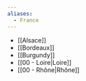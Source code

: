 ```yaml
---
aliases:
  - France
---
```

- [[Alsace]]
- [[Bordeaux]]
- [[Burgundy]]
- [[00 - Loire|Loire]]
- [[00 - Rhône|Rhône]]